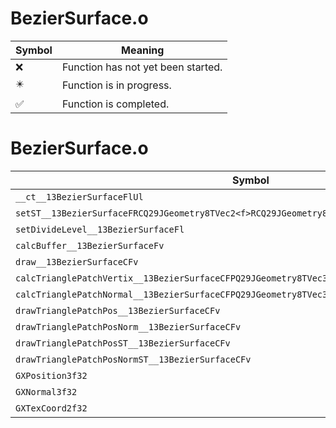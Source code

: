# BezierSurface.o
| Symbol | Meaning 
| ------------- | ------------- 
| :x: | Function has not yet been started. 
| :eight_pointed_black_star: | Function is in progress. 
| :white_check_mark: | Function is completed. 


# BezierSurface.o
| Symbol | Decompiled? |
| ------------- | ------------- |
| `__ct__13BezierSurfaceFlUl` | :x: |
| `setST__13BezierSurfaceFRCQ29JGeometry8TVec2<f>RCQ29JGeometry8TVec2<f>RCQ29JGeometry8TVec2<f>` | :x: |
| `setDivideLevel__13BezierSurfaceFl` | :x: |
| `calcBuffer__13BezierSurfaceFv` | :x: |
| `draw__13BezierSurfaceCFv` | :x: |
| `calcTrianglePatchVertix__13BezierSurfaceCFPQ29JGeometry8TVec3<f>` | :x: |
| `calcTrianglePatchNormal__13BezierSurfaceCFPQ29JGeometry8TVec3<f>` | :x: |
| `drawTrianglePatchPos__13BezierSurfaceCFv` | :x: |
| `drawTrianglePatchPosNorm__13BezierSurfaceCFv` | :x: |
| `drawTrianglePatchPosST__13BezierSurfaceCFv` | :x: |
| `drawTrianglePatchPosNormST__13BezierSurfaceCFv` | :x: |
| `GXPosition3f32` | :x: |
| `GXNormal3f32` | :x: |
| `GXTexCoord2f32` | :x: |
